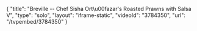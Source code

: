 {
    "title": "Breville -- Chef Sisha Ort\u00fazar's Roasted Prawns with Salsa V",
    "type": "solo",
    "layout": "iframe-static",
    "videoId": "3784350",
    "url": "\/tvpembed\/3784350"
}